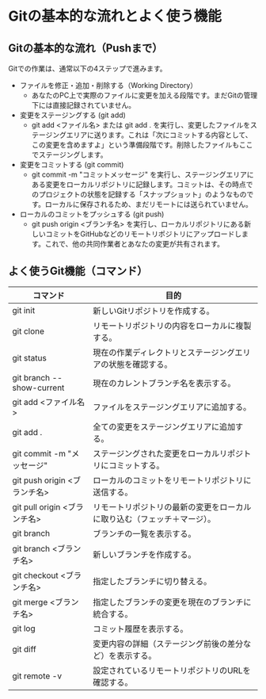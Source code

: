 # Gitの基本的な流れとよく使う機能
## Gitの基本的な流れ（Pushまで）
Gitでの作業は、通常以下の4ステップで進みます。
 * ファイルを修正・追加・削除する（Working Directory）
   * あなたのPC上で実際のファイルに変更を加える段階です。まだGitの管理下には直接記録されていません。
 * 変更をステージングする (git add)
   * git add <ファイル名> または git add . を実行し、変更したファイルをステージングエリアに送ります。これは「次にコミットする内容として、この変更を含めますよ」という準備段階です。削除したファイルもここでステージングします。
 * 変更をコミットする (git commit)
   * git commit -m "コミットメッセージ" を実行し、ステージングエリアにある変更をローカルリポジトリに記録します。コミットは、その時点でのプロジェクトの状態を記録する「スナップショット」のようなものです。ローカルに保存されるため、まだリモートには送られていません。
 * ローカルのコミットをプッシュする (git push)
   * git push origin <ブランチ名> を実行し、ローカルリポジトリにある新しいコミットをGitHubなどのリモートリポジトリにアップロードします。これで、他の共同作業者とあなたの変更が共有されます。

## よく使うGit機能（コマンド）
| コマンド | 目的 |
|---|---|
| git init | 新しいGitリポジトリを作成する。 |
| git clone <URL> | リモートリポジトリの内容をローカルに複製する。 |
| git status | 現在の作業ディレクトリとステージングエリアの状態を確認する。 |
| git branch --show-current | 現在のカレントブランチ名を表示する。 |
| git add <ファイル名> | ファイルをステージングエリアに追加する。 |
| git add . | 全ての変更をステージングエリアに追加する。 |
| git commit -m "メッセージ" | ステージングされた変更をローカルリポジトリにコミットする。 |
| git push origin <ブランチ名> | ローカルのコミットをリモートリポジトリに送信する。 |
| git pull origin <ブランチ名> | リモートリポジトリの最新の変更をローカルに取り込む（フェッチ＋マージ）。 |
| git branch | ブランチの一覧を表示する。 |
| git branch <ブランチ名> | 新しいブランチを作成する。 |
| git checkout <ブランチ名> | 指定したブランチに切り替える。 |
| git merge <ブランチ名> | 指定したブランチの変更を現在のブランチに統合する。 |
| git log | コミット履歴を表示する。 |
| git diff | 変更内容の詳細（ステージング前後の差分など）を表示する。 |
| git remote -v | 設定されているリモートリポジトリのURLを確認する。 |
